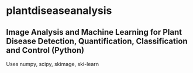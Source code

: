 plantdiseaseanalysis
====================

Image Analysis and Machine Learning for Plant Disease Detection, Quantification, Classification and Control (Python)
-----------------------------------------------------------------------------------------------------------------------------

Uses numpy, scipy, skimage, ski-learn

